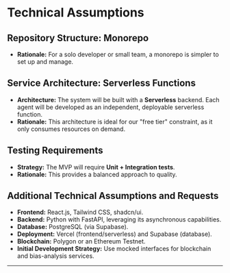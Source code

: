# Technical Assumptions

## Repository Structure: Monorepo
*   **Rationale:** For a solo developer or small team, a monorepo is simpler to set up and manage.

## Service Architecture: Serverless Functions
*   **Architecture:** The system will be built with a **Serverless** backend. Each agent will be developed as an independent, deployable serverless function.
*   **Rationale:** This architecture is ideal for our "free tier" constraint, as it only consumes resources on demand.

## Testing Requirements
*   **Strategy:** The MVP will require **Unit + Integration tests**.
*   **Rationale:** This provides a balanced approach to quality.

## Additional Technical Assumptions and Requests
*   **Frontend:** React.js, Tailwind CSS, shadcn/ui.
*   **Backend:** Python with FastAPI, leveraging its asynchronous capabilities.
*   **Database:** PostgreSQL (via Supabase).
*   **Deployment:** Vercel (frontend/serverless) and Supabase (database).
*   **Blockchain:** Polygon or an Ethereum Testnet.
*   **Initial Development Strategy:** Use mocked interfaces for blockchain and bias-analysis services.

---
